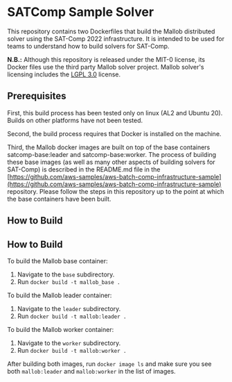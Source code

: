 # SATComp Sample Solver

This repository contains two Dockerfiles that build the Mallob distributed solver using the SAT-Comp 2022 infrastructure.  It is intended to be used for teams to understand how to build solvers for SAT-Comp.

**N.B.:** Although this repository is released under the MIT-0 license, its Docker files use the third party Mallob solver project. Mallob solver's licensing includes the [LGPL 3.0](https://opensource.org/licenses/lgpl-3.0.html) license.

## Prerequisites

First, this build process has been tested only on linux (AL2 and Ubuntu 20).  Builds on other platforms have not been tested.
 
Second, the build process requires that Docker is installed on the machine.  

Third, the Mallob docker images are built on top of the base containers satcomp-base:leader and satcomp-base:worker.
The process of building these base images (as well as many other aspects of building solvers for SAT-Comp) is described in the README.md file in the [https://github.com/aws-samples/aws-batch-comp-infrastructure-sample](https://github.com/aws-samples/aws-batch-comp-infrastructure-sample) repository. 
Please follow the steps in this repository up to the point at which the base containers have been built.  

## How to Build

## How to Build

To build the Mallob base container: 

1. Navigate to the `base` subdirectory.
2. Run `docker build -t mallob_base .`

To build the Mallob leader container: 

1. Navigate to the `leader` subdirectory.
2. Run `docker build -t mallob:leader .`

To build the Mallob worker container:

1. Navigate to the `worker` subdirectory.
2. Run `docker build -t mallob:worker .`

After building both images, run `docker image ls` and make sure you see both `mallob:leader` and `mallob:worker` in the list of images.
